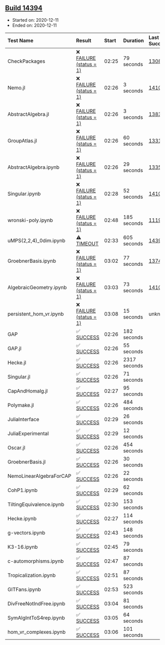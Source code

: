 ## [Build 14394](https://oscarci.mathematik.uni-kl.de/job/oscar/14394/)

* Started on: 2020-12-11
* Ended on: 2020-12-11

| Test Name    | Result | Start | Duration | Last Success | First Failure |
|:-------------|:-------|:------|:---------|:-------------|:--------------|
| CheckPackages | ❌ [FAILURE (status = 1)](https://oscarci.mathematik.uni-kl.de/job/oscar/14394/artifact/logs/build-14394/CheckPackages.log) | 02:25 | 79 seconds | [13085](https://oscarci.mathematik.uni-kl.de/job/oscar/13085/) | [13086](https://oscarci.mathematik.uni-kl.de/job/oscar/13086/) |
| Nemo.jl | ❌ [FAILURE (status = 1)](https://oscarci.mathematik.uni-kl.de/job/oscar/14394/artifact/logs/build-14394/Nemo.jl.log) | 02:26 | 3 seconds | [14101](https://oscarci.mathematik.uni-kl.de/job/oscar/14101/) | [14102](https://oscarci.mathematik.uni-kl.de/job/oscar/14102/) |
| AbstractAlgebra.jl | ❌ [FAILURE (status = 1)](https://oscarci.mathematik.uni-kl.de/job/oscar/14394/artifact/logs/build-14394/AbstractAlgebra.jl.log) | 02:26 | 3 seconds | [13837](https://oscarci.mathematik.uni-kl.de/job/oscar/13837/) | [13838](https://oscarci.mathematik.uni-kl.de/job/oscar/13838/) |
| GroupAtlas.jl | ❌ [FAILURE (status = 1)](https://oscarci.mathematik.uni-kl.de/job/oscar/14394/artifact/logs/build-14394/GroupAtlas.jl.log) | 02:26 | 60 seconds | [13311](https://oscarci.mathematik.uni-kl.de/job/oscar/13311/) | [13312](https://oscarci.mathematik.uni-kl.de/job/oscar/13312/) |
| AbstractAlgebra.ipynb | ❌ [FAILURE (status = 1)](https://oscarci.mathematik.uni-kl.de/job/oscar/14394/artifact/logs/build-14394/AbstractAlgebra.ipynb.log) | 02:26 | 29 seconds | [13355](https://oscarci.mathematik.uni-kl.de/job/oscar/13355/) | [13356](https://oscarci.mathematik.uni-kl.de/job/oscar/13356/) |
| Singular.ipynb | ❌ [FAILURE (status = 1)](https://oscarci.mathematik.uni-kl.de/job/oscar/14394/artifact/logs/build-14394/Singular.ipynb.log) | 02:28 | 52 seconds | [14101](https://oscarci.mathematik.uni-kl.de/job/oscar/14101/) | [14102](https://oscarci.mathematik.uni-kl.de/job/oscar/14102/) |
| wronski-poly.ipynb | ❌ [FAILURE (status = 1)](https://oscarci.mathematik.uni-kl.de/job/oscar/14394/artifact/logs/build-14394/wronski-poly.ipynb.log) | 02:48 | 185 seconds | [11192](https://oscarci.mathematik.uni-kl.de/job/oscar/11192/) | [11193](https://oscarci.mathematik.uni-kl.de/job/oscar/11193/) |
| uMPS(2,2,4)_0dim.ipynb | ⚠ [TIMEOUT](https://oscarci.mathematik.uni-kl.de/job/oscar/14394/artifact/logs/build-14394/uMPS-2-2-4-_0dim.ipynb.log) | 02:33 | 605 seconds | [14393](https://oscarci.mathematik.uni-kl.de/job/oscar/14393/) | [14394](https://oscarci.mathematik.uni-kl.de/job/oscar/14394/) |
| GroebnerBasis.ipynb | ❌ [FAILURE (status = 1)](https://oscarci.mathematik.uni-kl.de/job/oscar/14394/artifact/logs/build-14394/GroebnerBasis.ipynb.log) | 03:02 | 77 seconds | [13748](https://oscarci.mathematik.uni-kl.de/job/oscar/13748/) | [13749](https://oscarci.mathematik.uni-kl.de/job/oscar/13749/) |
| AlgebraicGeometry.ipynb | ❌ [FAILURE (status = 1)](https://oscarci.mathematik.uni-kl.de/job/oscar/14394/artifact/logs/build-14394/AlgebraicGeometry.ipynb.log) | 03:03 | 73 seconds | [14101](https://oscarci.mathematik.uni-kl.de/job/oscar/14101/) | [14102](https://oscarci.mathematik.uni-kl.de/job/oscar/14102/) |
| persistent_hom_vr.ipynb | ❌ [FAILURE (status = 1)](https://oscarci.mathematik.uni-kl.de/job/oscar/14394/artifact/logs/build-14394/persistent_hom_vr.ipynb.log) | 03:08 | 15 seconds | unknown | unknown |
| GAP | ✅ [SUCCESS](https://oscarci.mathematik.uni-kl.de/job/oscar/14394/artifact/logs/build-14394/GAP.log) | 02:26 | 182 seconds |  |  |
| GAP.jl | ✅ [SUCCESS](https://oscarci.mathematik.uni-kl.de/job/oscar/14394/artifact/logs/build-14394/GAP.jl.log) | 02:26 | 55 seconds |  |  |
| Hecke.jl | ✅ [SUCCESS](https://oscarci.mathematik.uni-kl.de/job/oscar/14394/artifact/logs/build-14394/Hecke.jl.log) | 02:26 | 2317 seconds |  |  |
| Singular.jl | ✅ [SUCCESS](https://oscarci.mathematik.uni-kl.de/job/oscar/14394/artifact/logs/build-14394/Singular.jl.log) | 02:26 | 71 seconds |  |  |
| CapAndHomalg.jl | ✅ [SUCCESS](https://oscarci.mathematik.uni-kl.de/job/oscar/14394/artifact/logs/build-14394/CapAndHomalg.jl.log) | 02:27 | 95 seconds |  |  |
| Polymake.jl | ✅ [SUCCESS](https://oscarci.mathematik.uni-kl.de/job/oscar/14394/artifact/logs/build-14394/Polymake.jl.log) | 02:26 | 484 seconds |  |  |
| JuliaInterface | ✅ [SUCCESS](https://oscarci.mathematik.uni-kl.de/job/oscar/14394/artifact/logs/build-14394/JuliaInterface.log) | 02:29 | 26 seconds |  |  |
| JuliaExperimental | ✅ [SUCCESS](https://oscarci.mathematik.uni-kl.de/job/oscar/14394/artifact/logs/build-14394/JuliaExperimental.log) | 02:29 | 12 seconds |  |  |
| Oscar.jl | ✅ [SUCCESS](https://oscarci.mathematik.uni-kl.de/job/oscar/14394/artifact/logs/build-14394/Oscar.jl.log) | 02:26 | 454 seconds |  |  |
| GroebnerBasis.jl | ✅ [SUCCESS](https://oscarci.mathematik.uni-kl.de/job/oscar/14394/artifact/logs/build-14394/GroebnerBasis.jl.log) | 02:26 | 30 seconds |  |  |
| NemoLinearAlgebraForCAP | ✅ [SUCCESS](https://oscarci.mathematik.uni-kl.de/job/oscar/14394/artifact/logs/build-14394/NemoLinearAlgebraForCAP.log) | 02:26 | 22 seconds |  |  |
| CohP1.ipynb | ✅ [SUCCESS](https://oscarci.mathematik.uni-kl.de/job/oscar/14394/artifact/logs/build-14394/CohP1.ipynb.log) | 02:29 | 62 seconds |  |  |
| TiltingEquivalence.ipynb | ✅ [SUCCESS](https://oscarci.mathematik.uni-kl.de/job/oscar/14394/artifact/logs/build-14394/TiltingEquivalence.ipynb.log) | 02:30 | 153 seconds |  |  |
| Hecke.ipynb | ✅ [SUCCESS](https://oscarci.mathematik.uni-kl.de/job/oscar/14394/artifact/logs/build-14394/Hecke.ipynb.log) | 02:27 | 114 seconds |  |  |
| g-vectors.ipynb | ✅ [SUCCESS](https://oscarci.mathematik.uni-kl.de/job/oscar/14394/artifact/logs/build-14394/g-vectors.ipynb.log) | 02:43 | 148 seconds |  |  |
| K3-16.ipynb | ✅ [SUCCESS](https://oscarci.mathematik.uni-kl.de/job/oscar/14394/artifact/logs/build-14394/K3-16.ipynb.log) | 02:45 | 79 seconds |  |  |
| c-automorphisms.ipynb | ✅ [SUCCESS](https://oscarci.mathematik.uni-kl.de/job/oscar/14394/artifact/logs/build-14394/c-automorphisms.ipynb.log) | 02:47 | 87 seconds |  |  |
| Tropicalization.ipynb | ✅ [SUCCESS](https://oscarci.mathematik.uni-kl.de/job/oscar/14394/artifact/logs/build-14394/Tropicalization.ipynb.log) | 02:51 | 87 seconds |  |  |
| GITFans.ipynb | ✅ [SUCCESS](https://oscarci.mathematik.uni-kl.de/job/oscar/14394/artifact/logs/build-14394/GITFans.ipynb.log) | 02:53 | 523 seconds |  |  |
| DivFreeNotIndFree.ipynb | ✅ [SUCCESS](https://oscarci.mathematik.uni-kl.de/job/oscar/14394/artifact/logs/build-14394/DivFreeNotIndFree.ipynb.log) | 03:04 | 81 seconds |  |  |
| SymAlgIntToS4rep.ipynb | ✅ [SUCCESS](https://oscarci.mathematik.uni-kl.de/job/oscar/14394/artifact/logs/build-14394/SymAlgIntToS4rep.ipynb.log) | 03:05 | 64 seconds |  |  |
| hom_vr_complexes.ipynb | ✅ [SUCCESS](https://oscarci.mathematik.uni-kl.de/job/oscar/14394/artifact/logs/build-14394/hom_vr_complexes.ipynb.log) | 03:06 | 101 seconds |  |  |
